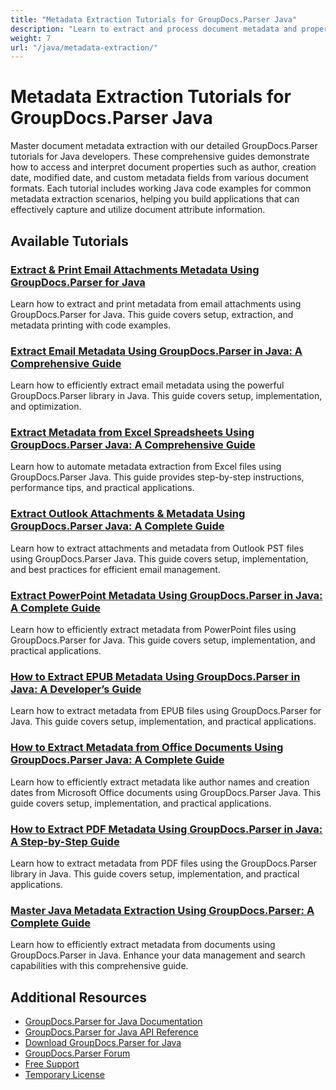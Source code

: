 ```yaml
---
title: "Metadata Extraction Tutorials for GroupDocs.Parser Java"
description: "Learn to extract and process document metadata and properties with these GroupDocs.Parser Java tutorials."
weight: 7
url: "/java/metadata-extraction/"
---
```


# Metadata Extraction Tutorials for GroupDocs.Parser Java

Master document metadata extraction with our detailed GroupDocs.Parser tutorials for Java developers. These comprehensive guides demonstrate how to access and interpret document properties such as author, creation date, modified date, and custom metadata fields from various document formats. Each tutorial includes working Java code examples for common metadata extraction scenarios, helping you build applications that can effectively capture and utilize document attribute information.

## Available Tutorials

### [Extract & Print Email Attachments Metadata Using GroupDocs.Parser for Java](./extract-print-email-attachments-metadata-groupdocs-parser-java/)
Learn how to extract and print metadata from email attachments using GroupDocs.Parser for Java. This guide covers setup, extraction, and metadata printing with code examples.

### [Extract Email Metadata Using GroupDocs.Parser in Java&#58; A Comprehensive Guide](./extract-metadata-emails-groupdocs-parser-java/)
Learn how to efficiently extract email metadata using the powerful GroupDocs.Parser library in Java. This guide covers setup, implementation, and optimization.

### [Extract Metadata from Excel Spreadsheets Using GroupDocs.Parser Java&#58; A Comprehensive Guide](./extract-metadata-groupdocs-parser-java/)
Learn how to automate metadata extraction from Excel files using GroupDocs.Parser Java. This guide provides step-by-step instructions, performance tips, and practical applications.

### [Extract Outlook Attachments & Metadata Using GroupDocs.Parser Java&#58; A Complete Guide](./extract-outlook-attachments-metadata-groupdocs-parser-java/)
Learn how to extract attachments and metadata from Outlook PST files using GroupDocs.Parser Java. This guide covers setup, implementation, and best practices for efficient email management.

### [Extract PowerPoint Metadata Using GroupDocs.Parser in Java&#58; A Complete Guide](./extract-powerpoint-metadata-groupdocs-parser-java/)
Learn how to efficiently extract metadata from PowerPoint files using GroupDocs.Parser for Java. This guide covers setup, implementation, and practical applications.

### [How to Extract EPUB Metadata Using GroupDocs.Parser in Java&#58; A Developer’s Guide](./extract-epub-metadata-groupdocs-parser-java/)
Learn how to extract metadata from EPUB files using GroupDocs.Parser for Java. This guide covers setup, implementation, and practical applications.

### [How to Extract Metadata from Office Documents Using GroupDocs.Parser Java&#58; A Complete Guide](./extract-metadata-office-docs-groupdocs-parser-java/)
Learn how to efficiently extract metadata like author names and creation dates from Microsoft Office documents using GroupDocs.Parser Java. This guide covers setup, implementation, and practical applications.

### [How to Extract PDF Metadata Using GroupDocs.Parser in Java&#58; A Step-by-Step Guide](./extract-pdf-metadata-groupdocs-parser-java/)
Learn how to extract metadata from PDF files using the GroupDocs.Parser library in Java. This guide covers setup, implementation, and practical applications.

### [Master Java Metadata Extraction Using GroupDocs.Parser&#58; A Complete Guide](./master-java-metadata-extraction-groupdocs-parser/)
Learn how to efficiently extract metadata from documents using GroupDocs.Parser in Java. Enhance your data management and search capabilities with this comprehensive guide.

## Additional Resources

- [GroupDocs.Parser for Java Documentation](https://docs.groupdocs.com/parser/java/)
- [GroupDocs.Parser for Java API Reference](https://reference.groupdocs.com/parser/java/)
- [Download GroupDocs.Parser for Java](https://releases.groupdocs.com/parser/java/)
- [GroupDocs.Parser Forum](https://forum.groupdocs.com/c/parser)
- [Free Support](https://forum.groupdocs.com/)
- [Temporary License](https://purchase.groupdocs.com/temporary-license/)
